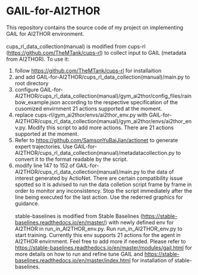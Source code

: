 # GAIL-for-AI2THOR
  This repository contains the source code of my project on implementing GAIL for AI2THOR environment.<br/><br />
cups_rl_data_collection(manual) is modified from cups-rl (https://github.com/TheMTank/cups-rl) to collect input to GAIL (metadata from AI2THOR). To use it: 
1. follow https://github.com/TheMTank/cups-rl for installaition 
2. and add GAIL-for-AI2THOR/cups_rl_data_collection(manual)/main.py to root directory
3. configure GAIL-for-AI2THOR/cups_rl_data_collection(manual)/gym_ai2thor/config_files/rainbow_example.json according to the respective specification of the cusomized envirnment 21 actions supported at the moment.
4. replace cups-rl/gym_ai2thor/envs/ai2thor_env.py with GAIL-for-AI2THOR/cups_rl_data_collection(manual)/gym_ai2thor/envs/ai2thor_env.py. Modify this script to add more actions. There are 21 actions supported at the moment.
5. Refer to https://github.com/SamsonYuBaiJian/actionet to generate expert trajectories. Use GAIL-for-AI2THOR/cups_rl_data_collection(manual)/metadatacollection.py to convert it to the format readable by the script.
6. modify line 147 to 152 of GAIL-for-AI2THOR/cups_rl_data_collection(manual)/main.py to the data of interest generated by ActioNet. There are certain compatibility issue spotted so it is advised to run the data colletion script frame by frame in order to monitor any inconsistency. Stop the script immediately after the line being executed for the last action. Use the rederred graphics for guidance. <br/><br/>
stable-baselines is modified from Stable Baselines (https://stable-baselines.readthedocs.io/en/master/) with newly defined env for AI2THOR in run_in_AI2THOR_env.py. Run run_in_AI2THOR_env.py to start training. Currently this env supports 21 actions for the agent in AI2THOR envirnment. Feel free to add more if needed. Please refer to https://stable-baselines.readthedocs.io/en/master/modules/gail.html for more details on how to run and refine tune GAIL and https://stable-baselines.readthedocs.io/en/master/index.html for installation of stable-baselines.
 
